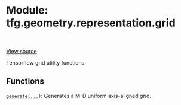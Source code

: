<div itemscope itemtype="http://developers.google.com/ReferenceObject">
<meta itemprop="name" content="tfg.geometry.representation.grid" />
<meta itemprop="path" content="Stable" />
</div>

# Module: tfg.geometry.representation.grid

<!-- Insert buttons and diff -->

<table class="tfo-notebook-buttons tfo-api" align="left">
</table>

<a target="_blank" href="https://github.com/tensorflow/graphics/blob/master/tensorflow_graphics/geometry/representation/grid.py">View source</a>



Tensorflow grid utility functions.



## Functions

[`generate(...)`](../../../tfg/geometry/representation/grid/generate.md): Generates a M-D uniform axis-aligned grid.


